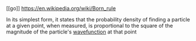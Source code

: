 [[go]] https://en.wikipedia.org/wiki/Born_rule

In its simplest form, it states that the probability density of finding a particle at a given point, when measured, is proportional to the square of the magnitude of the particle's [wavefunction](https://en.wikipedia.org/wiki/Wavefunction "Wavefunction") at that point
